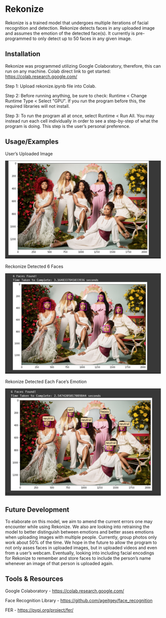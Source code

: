 
# Rekonize

Rekonize is a trained model that undergoes multiple iterations of facial recognition and detection. Rekonize detects faces in any uploaded image and assumes the emotion of the detected face(s). It currently is pre-programmed to only detect up to 50 faces in any given image. 


## Installation

Rekonize was programmed utilizing Google Colaboratory, therefore, this can run on any machine. Colab direct link to get started: https://colab.research.google.com/

Step 1: 
	Upload rekonize.ipynb file into Colab.

Step 2:
Before running anything, be sure to check: Runtime < Change Runtime Type < Select "GPU". If you run the program before this, the required libraries will not install.

Step 3:
To run the program all at once, select Runtime < Run All. You may instead run each cell individually in order to see a step-by-step of what the program is doing. This step is the user’s personal preference. 


## Usage/Examples

User’s Uploaded Image

![alt text](image1.png)

Reckonize Detected 6 Faces

![alt text](image2.png)

Rekonize Detected Each Face’s Emotion

![alt text](image3.png)

## Future Development

To elaborate on this model, we aim to amend the current errors one may encounter while using Rekonize. We also are looking into retraining the model to better distinguish between emotions and better asses emotions when uploading images with multiple people. Currently, group photos only work about 50% of the time. We hope in the future to allow the program to not only asses faces in uploaded images, but in uploaded videos and even from a user’s webcam. Eventually, looking into including facial encodings for Rekonize to remember and store faces to include the person’s name whenever an image of that person is uploaded again. 

## Tools & Resources

Google Colaboratory - https://colab.research.google.com/

Face Recognition Library - https://github.com/ageitgey/face_recognition

FER - https://pypi.org/project/fer/

